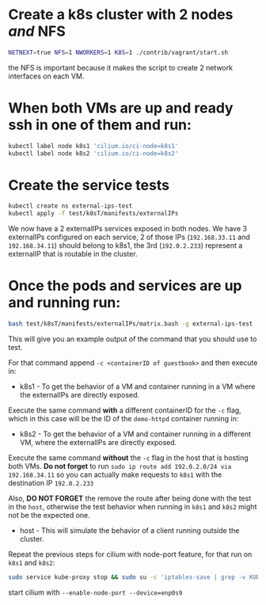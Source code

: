 # Create a k8s cluster with 2 nodes *and* NFS

```bash
NETNEXT=true NFS=1 NWORKERS=1 K8S=1 ./contrib/vagrant/start.sh
```

the NFS is important because it makes the script to create 2 network interfaces on each VM.

# When both VMs are up and ready ssh in one of them and run:
```bash
kubectl label node k8s1 'cilium.io/ci-node=k8s1'
kubectl label node k8s2 'cilium.io/ci-node=k8s2'
```

# Create the service tests

```bash
kubectl create ns external-ips-test
kubectl apply -f test/k8sT/manifests/externalIPs
```

We now have a 2 externalIPs services exposed in both nodes. We have 3 externalIPs
configured on each service, 2 of those IPs (`192.168.33.11` and `192.168.34.11`)
should belong to k8s1, the 3rd (`192.0.2.233`) represent a externalIP that is
routable in the cluster.

# Once the pods and services are up and running run:

```bash
bash test/k8sT/manifests/externalIPs/matrix.bash -g external-ips-test
```

This will give you an example output of the command that you should use to test.

For that command append `-c <containerID of guestbook>` and then execute in:

* k8s1 - To get the behavior of a VM and container running in a VM where
         the externalIPs are directly exposed.

Execute the same command **with** a different containerID for the `-c` flag,
which in this case will be the ID of the `demo-httpd` container running in:

* k8s2 - To get the behavior of a VM and container running in a different VM,
         where the externalIPs are directly exposed.

Execute the same command **without** the `-c` flag in the host that is hosting
both VMs. **Do not forget** to run `sudo ip route add 192.0.2.0/24 via 192.168.34.11` so
you can actually make requests to `k8s1` with the destination IP `192.0.2.233`

Also, **DO NOT FORGET** the remove the route after being done with the test in
the `host`, otherwise the test behavior when running in `k8s1` and `k8s2` might
not be the expected one.

* host - This will simulate the behavior of a client running outside the cluster.


Repeat the previous steps for cilium with node-port feature, for that run on
`k8s1` and `k8s2`:

```bash
sudo service kube-proxy stop && sudo su -c 'iptables-save | grep -v KUBE | iptables-restore'
```

start cilium with `--enable-node-port --device=enp0s9`
